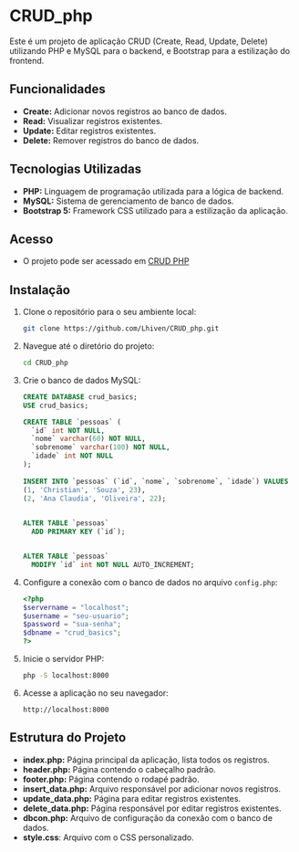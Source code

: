 # CRUD_php

Este é um projeto de aplicação CRUD (Create, Read, Update, Delete) utilizando PHP e MySQL para o backend, e Bootstrap para a estilização do frontend.

## Funcionalidades

- **Create:** Adicionar novos registros ao banco de dados.
- **Read:** Visualizar registros existentes.
- **Update:** Editar registros existentes.
- **Delete:** Remover registros do banco de dados.

## Tecnologias Utilizadas

- **PHP:** Linguagem de programação utilizada para a lógica de backend.
- **MySQL:** Sistema de gerenciamento de banco de dados.
- **Bootstrap 5:** Framework CSS utilizado para a estilização da aplicação.

## Acesso
- O projeto pode ser acessado em [CRUD PHP](cfds-phpcrud.000webhostapp.com/)

## Instalação

1. Clone o repositório para o seu ambiente local:
    ```bash
    git clone https://github.com/Lhiven/CRUD_php.git
    ```

2. Navegue até o diretório do projeto:
    ```bash
    cd CRUD_php
    ```

3. Crie o banco de dados MySQL:
    ```sql
    CREATE DATABASE crud_basics;
    USE crud_basics;

    CREATE TABLE `pessoas` (
      `id` int NOT NULL,
      `nome` varchar(60) NOT NULL,
      `sobrenome` varchar(100) NOT NULL,
      `idade` int NOT NULL
    );
  
    INSERT INTO `pessoas` (`id`, `nome`, `sobrenome`, `idade`) VALUES
    (1, 'Christian', 'Souza', 23),
    (2, 'Ana Claudia', 'Oliveira', 22);
    
  
    ALTER TABLE `pessoas`
      ADD PRIMARY KEY (`id`);
    
    
    ALTER TABLE `pessoas`
      MODIFY `id` int NOT NULL AUTO_INCREMENT;

    ```

4. Configure a conexão com o banco de dados no arquivo `config.php`:
    ```php
    <?php
    $servername = "localhost";
    $username = "seu-usuario";
    $password = "sua-senha";
    $dbname = "crud_basics";
    ?>
    ```

5. Inicie o servidor PHP:
    ```bash
    php -S localhost:8000
    ```

6. Acesse a aplicação no seu navegador:
    ```
    http://localhost:8000
    ```

## Estrutura do Projeto

- **index.php:** Página principal da aplicação, lista todos os registros.
- **header.php:** Página contendo o cabeçalho padrão.
- **footer.php:** Página contendo o rodapé padrão.
- **insert_data.php:** Arquivo responsável por adicionar novos registros.
- **update_data.php:** Página para editar registros existentes.
- **delete_data.php:** Página responsável por editar registros existentes.
- **dbcon.php:** Arquivo de configuração da conexão com o banco de dados.
- **style.css**: Arquivo com o CSS personalizado.
